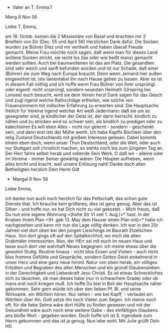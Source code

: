 + Vater an T. Emma.1

 Mang 8 Nov 56

Liebe T. Emma,

am 18. Octob. kamen die 2 Missionäre von Basel und brachten mir 2 Brieflein von Dir (Dec. 55 und April 56) Herzlichen Dank dafür. Die Socken wurden zw Bührer Diez und mir vertheilt und haben überall Freude gemacht. Meine Frau möchte noch sagen, daß wenn man für dieses Land wollene Socken strickt, sie recht los (lax oder wie heißt mans) gemacht werden sollten. Auch bei baumwollenen ist das am Platz. Die gesandten sind sehr weich und sanft befunden worden und ist nur Schade, daß einer (Bührer) sie zum Weg nach Europa braucht. Denn wenn Jemand hier außen eingewöhnt ist, ists lamentabel ihn nach Hause gehen zu lassen. Aber es ist in diesem Fall nöthig und ich hoffe wenn Frau Bührer von ihrer ursprüngl. oder eigentl. nicht ursprüngl, sondern neuesten Heimath (Urspring bei Lonsee) euch besucht, wird sie dem Verein herzl Dank sagen für das Gesch und zugl irgend welche Rathschläge ertheilen, wie solche von Frauenzimmern mit indischer Erfahrung zu erwarten sind. Die Hauptsache freilich für Vereine irgend welcher Art weiß Jedermann: daß sie um so gesegneter sind, je kindlicher der Geist ist, der darin herrscht: kindlich zu nähen und zu stricken wird so schwer sein, als kindlich zu predigen oder zu katechisiren Es will eben Alles - nicht nur gelernt - sondern - geschenkt sein, und dann erst ists der Mühe werth. Ich habe Kapffs Büchlein über den relig Zustand Deutschlands mit großem Interesse gelesen. Dabei kommts einem eben doch, wenn unser Thun Deutschland, oder die Welt, oder auch nur Stuttgart soll christlich machen, so stehts noch bis zum jüngsten Tag an. Der Herr fahre selbst herab und vollende Sein Werk. O daß wir - alleine oder im Vereine - immer Seiner gewärtig wären: Die Häupter aufheben, wenn alles bricht und kracht, weil unsere Erlösung naht! Danke doch allen Betheiligten herzlich
 Dein Herm Gdt


+ Mangal 8 Nov 56

Liebe Emma,

ich danke nun auch noch herzlich für das Pettschaft, das schon gute Dienste that. Ich brauche kein größeres; dies ist ganz genug. Aber das ist Silber - und hoffe nur, es hat Dich nicht zu viel gekostet. - Mich freuts, daß Du nun eine eigene Wohnung <(hohe Str VI seit 1. Aug.)>* hast. In der Knaben ihrem Plan <(H. gab 13. May dem Hauser einen Plan mit)>* habe ich nachgesehen und kann mir nun die Lage völlig denken. Ich war in den 20r Jahren viel dort oben bei den jungen Lieschings im Baurath Etzelschen Haus. Von dort gings oft auf den Spitalkirchhof, wo mich die alten Grabmäler interessirten. Nun, der HErr sei mit euch im neuen Haus und lasse euch dort viel wahrhaft Neues begegnen: ich meine etwas über die gewohnl Stuttg. Routine hinaus - nicht blos Essen und Visiten - auch nicht blos fromme Gefühle und Gespräche, sondern Gottes Geist einkehrend in unser Herz und eine ganz neue himml. Natur von oben herab, ein völliges Ertödten und Begraben des alten Menschen und ein gründl Glaubensleben in der Gerechtigkeit und Liebeskraft Jesu Christi. Es ist etwas Schreckliches sich zu täuschen, ob man dieses habe (nur in schwachem Grade) oder ob mans erst noch kriegen muß. 
Ich hoffe Du bist in Boll der Hauptsache näher gekommen. Sehr gern würde ich uber den lieben Pf. Bl. und seine Wirksamk. ein Wörtlein hören. Nur selten - wie bei Kapff, - verlautet ein Wörtlein über ihn. Gott setze ihn noch Vielen zum Segen. Ich meine noch oft, für die liebe Selma wäre dort Hülfe zu finden gewesen und mit der Gesundheit wäre auch noch eine weitere Gabe - des einfältigen Glaubens ans bloße Wort - gegeben worden. Doch hoffe ich ist S. irgendwie zum Herrn gekommen und das ist ja genug. Nun lebe wohl.
 Mit Julie grüßt Dein HG

